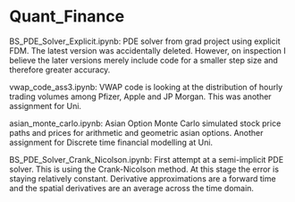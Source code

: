 # Quant_Finance
BS_PDE_Solver_Explicit.ipynb:
PDE solver from grad project using explicit FDM. The latest version was accidentally deleted. However, on inspection I believe the later versions merely include code for a smaller step size and therefore greater accuracy.

vwap_code_ass3.ipynb:
VWAP code is looking at the distribution of hourly trading volumes among Pfizer, Apple and JP Morgan. This was another assignment for Uni.

asian_monte_carlo.ipynb:
Asian Option Monte Carlo simulated stock price paths and prices for arithmetic and geometric asian options. Another assignment for Discrete time financial modelling at Uni.

BS_PDE_Solver_Crank_Nicolson.ipynb:
First attempt at a semi-implicit PDE solver. This is using the Crank-Nicolson method. At this stage the error is staying relatively constant. Derivative approximations are a forward time and the spatial derivatives are an average across the time domain.

